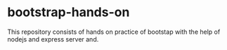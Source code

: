 # bootstrap-hands-on

This repository consists of hands on practice of bootstap with the help of nodejs and express server and.
